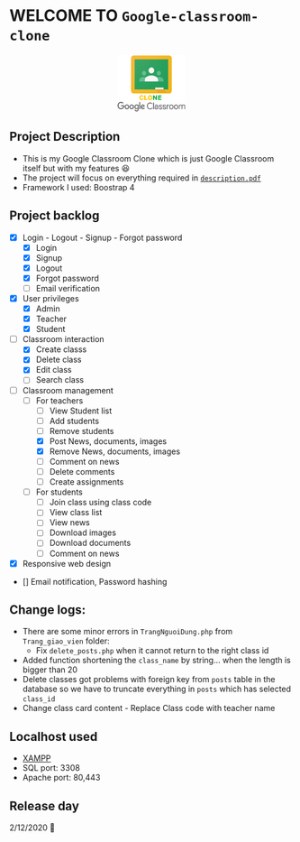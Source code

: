 # WELCOME TO `Google-classroom-clone`

<p align = "center">
  <img src = "./sign_up_in/image/icon.png" width = "120" height = "100"/>
</p>

## Project Description
* This is my Google Classroom Clone which is just Google Classroom itself but with my features :laughing:
* The project will focus on everything required in [`description.pdf`](description.pdf)
* Framework I used: Boostrap 4

## Project backlog

- [x] Login - Logout - Signup - Forgot password
  - [x] Login
  - [x] Signup
  - [x] Logout
  - [x] Forgot password 
  - [ ] Email verification
- [x] User privileges 
  - [x] Admin
  - [x] Teacher
  - [x] Student
- [ ] Classroom interaction
  - [x] Create classs
  - [x] Delete class
  - [x] Edit class
  - [ ] Search class
- [ ] Classroom management
  - [ ] For teachers
    - [ ] View Student list
    - [ ] Add students
    - [ ] Remove students
    - [x] Post News, documents, images
    - [x] Remove News, documents, images
    - [ ] Comment on news
    - [ ] Delete comments
    - [ ] Create assignments
  - [ ] For students
    - [ ] Join class using class code
    - [ ] View class list
    - [ ] View news
    - [ ] Download images
    - [ ] Download documents
    - [ ] Comment on news
- [x] Responsive web design
- [] Email notification, Password hashing

## Change logs: 
  - There are some minor errors in `TrangNguoiDung.php` from `Trang_giao_vien` folder:
    - Fix `delete_posts.php` when it cannot return to the right class id
  - Added function shortening the `class_name` by string... when the length is bigger than 20
  - Delete classes got problems with foreign key from `posts` table in the database so we have to truncate everything in `posts` which has selected `class_id`
  - Change class card content - Replace Class code with teacher name
    
## Localhost used
* [XAMPP](https://www.apachefriends.org/download.html) 
* SQL port: 3308
* Apache port: 80,443

## Release day
2/12/2020 :bicyclist:

